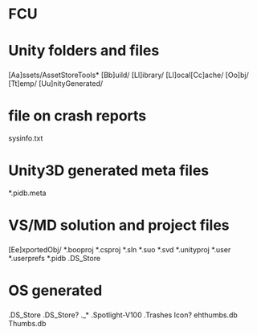 # FCU
###
# Unity folders and files
###
[Aa]ssets/AssetStoreTools*
[Bb]uild/
[Ll]ibrary/
[Ll]ocal[Cc]ache/
[Oo]bj/
[Tt]emp/
[Uu]nityGenerated/
# file on crash reports
sysinfo.txt
# Unity3D generated meta files
*.pidb.meta

###
# VS/MD solution and project files
###
[Ee]xportedObj/
*.booproj
*.csproj
*.sln
*.suo
*.svd
*.unityproj
*.user
*.userprefs
*.pidb
.DS_Store

###
# OS generated
###
.DS_Store
.DS_Store?
._*
.Spotlight-V100
.Trashes
Icon?
ehthumbs.db
Thumbs.db
